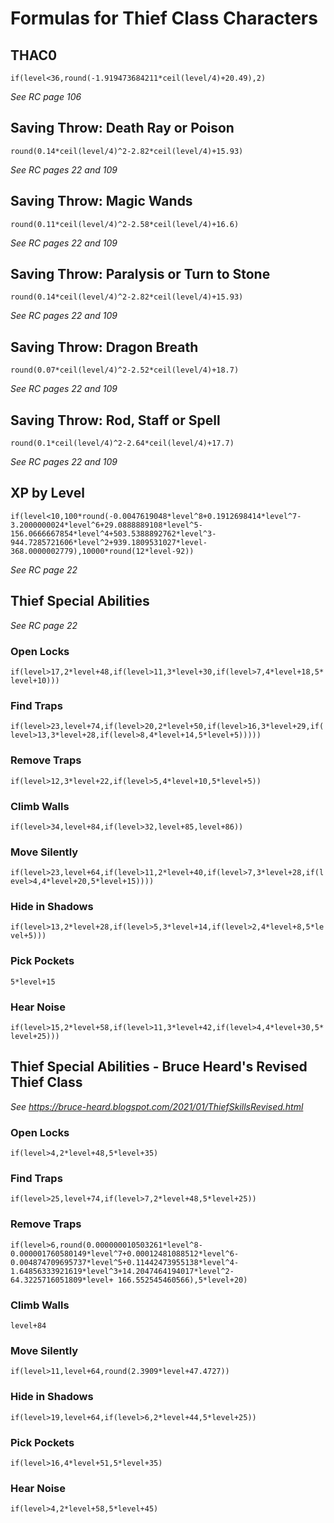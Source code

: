 # Formulas for Thief Class Characters

## THAC0
`if(level<36,round(-1.919473684211*ceil(level/4)+20.49),2)`

*See RC page 106*

## Saving Throw: Death Ray or Poison
`round(0.14*ceil(level/4)^2-2.82*ceil(level/4)+15.93)`

*See RC pages 22 and 109*

## Saving Throw: Magic Wands
`round(0.11*ceil(level/4)^2-2.58*ceil(level/4)+16.6)`

*See RC pages 22 and 109*

## Saving Throw: Paralysis or Turn to Stone
`round(0.14*ceil(level/4)^2-2.82*ceil(level/4)+15.93)`

*See RC pages 22 and 109*

## Saving Throw: Dragon Breath
`round(0.07*ceil(level/4)^2-2.52*ceil(level/4)+18.7)`

*See RC pages 22 and 109*

## Saving Throw: Rod, Staff or Spell
`round(0.1*ceil(level/4)^2-2.64*ceil(level/4)+17.7)`

*See RC pages 22 and 109*

## XP by Level

`if(level<10,100*round(-0.0047619048*level^8+0.1912698414*level^7-3.2000000024*level^6+29.0888889108*level^5-156.0666667854*level^4+503.5388892762*level^3-944.7285721606*level^2+939.1809531027*level-368.0000002779),10000*round(12*level-92))`

*See RC page 22*

## Thief Special Abilities

*See RC page 22*

### Open Locks
`if(level>17,2*level+48,if(level>11,3*level+30,if(level>7,4*level+18,5*level+10)))`

### Find Traps
`if(level>23,level+74,if(level>20,2*level+50,if(level>16,3*level+29,if(level>13,3*level+28,if(level>8,4*level+14,5*level+5)))))`

### Remove Traps
`if(level>12,3*level+22,if(level>5,4*level+10,5*level+5))`

### Climb Walls
`if(level>34,level+84,if(level>32,level+85,level+86))`

### Move Silently
`if(level>23,level+64,if(level>11,2*level+40,if(level>7,3*level+28,if(level>4,4*level+20,5*level+15))))`

### Hide in Shadows
`if(level>13,2*level+28,if(level>5,3*level+14,if(level>2,4*level+8,5*level+5)))`

### Pick Pockets
`5*level+15`

### Hear Noise
`if(level>15,2*level+58,if(level>11,3*level+42,if(level>4,4*level+30,5*level+25)))`

## Thief Special Abilities - Bruce Heard's Revised Thief Class

*See https://bruce-heard.blogspot.com/2021/01/ThiefSkillsRevised.html*

### Open Locks
`if(level>4,2*level+48,5*level+35)`

### Find Traps
`if(level>25,level+74,if(level>7,2*level+48,5*level+25))`

### Remove Traps
`if(level>6,round(0.000000010503261*level^8-0.000001760580149*level^7+0.00012481088512*level^6-0.004874709695737*level^5+0.11442473955138*level^4-1.64856333921619*level^3+14.2047464194017*level^2-64.3225716051809*level+ 166.552545460566),5*level+20)`

### Climb Walls
`level+84`

### Move Silently
`if(level>11,level+64,round(2.3909*level+47.4727))`

### Hide in Shadows
`if(level>19,level+64,if(level>6,2*level+44,5*level+25))`

### Pick Pockets
`if(level>16,4*level+51,5*level+35)`

### Hear Noise
`if(level>4,2*level+58,5*level+45)`
